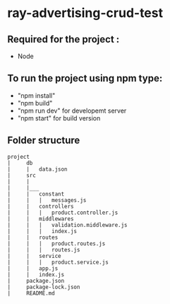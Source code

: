 ﻿# ray-advertising-crud-test

## Required for the project :

- Node

## To run the project using npm type:

- "npm install"
- "npm build"
- "npm run dev" for developemt server
- "npm start" for build version

## Folder structure

```
project
|     db
|     |   data.json
|     src
|     |
|     |___
|     |   constant
|     |   |   messages.js
|     |   controllers
|     |   |   product.controller.js
|     |   middlewares
|     |   |   validation.middleware.js
|     |   |   index.js
|     |   routes
|     |   |   product.routes.js
|     |   |   routes.js
|     |   service
|     |   |   product.service.js
|     |   app.js
|     |   index.js
|     package.json
|     package-lock.json
|     README.md
```
